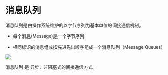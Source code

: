 # 消息队列

消息队列是由操作系统维护的以字节序列为基本单位的间接通信机制。

- 每个消息(Message)是一个字节序列

- 相同标识的消息组成按先进先出顺序组成一个消息队列（Message Queues）

![](https://gitee.com/existorlive/exist-or-live-pic/raw/master/%E6%88%AA%E5%B1%8F2020-10-10%20%E4%B8%8A%E5%8D%885.24.09.png)

消息队列 是 异步，非阻塞式的间接通信方式。
